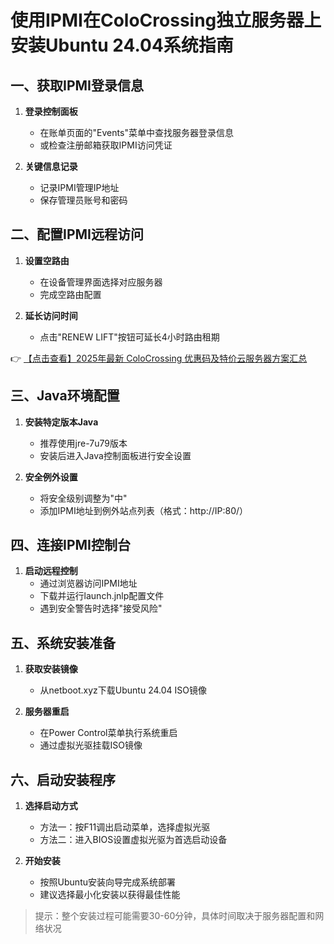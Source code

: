 # 使用IPMI在ColoCrossing独立服务器上安装Ubuntu 24.04系统指南

## 一、获取IPMI登录信息
1. **登录控制面板**  
   - 在账单页面的"Events"菜单中查找服务器登录信息
   - 或检查注册邮箱获取IPMI访问凭证

2. **关键信息记录**  
   - 记录IPMI管理IP地址
   - 保存管理员账号和密码

## 二、配置IPMI远程访问
1. **设置空路由**  
   - 在设备管理界面选择对应服务器
   - 完成空路由配置

2. **延长访问时间**  
   - 点击"RENEW LIFT"按钮可延长4小时路由租期

👉 [【点击查看】2025年最新 ColoCrossing 优惠码及特价云服务器方案汇总](https://bit.ly/ColoCrossing)

## 三、Java环境配置
1. **安装特定版本Java**  
   - 推荐使用jre-7u79版本
   - 安装后进入Java控制面板进行安全设置

2. **安全例外设置**  
   - 将安全级别调整为"中"
   - 添加IPMI地址到例外站点列表（格式：http://IP:80/）

## 四、连接IPMI控制台
1. **启动远程控制**  
   - 通过浏览器访问IPMI地址
   - 下载并运行launch.jnlp配置文件
   - 遇到安全警告时选择"接受风险"

## 五、系统安装准备
1. **获取安装镜像**  
   - 从netboot.xyz下载Ubuntu 24.04 ISO镜像

2. **服务器重启**  
   - 在Power Control菜单执行系统重启
   - 通过虚拟光驱挂载ISO镜像

## 六、启动安装程序
1. **选择启动方式**  
   - 方法一：按F11调出启动菜单，选择虚拟光驱
   - 方法二：进入BIOS设置虚拟光驱为首选启动设备

2. **开始安装**  
   - 按照Ubuntu安装向导完成系统部署
   - 建议选择最小化安装以获得最佳性能

> 提示：整个安装过程可能需要30-60分钟，具体时间取决于服务器配置和网络状况